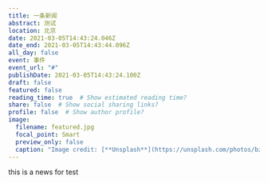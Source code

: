 ```yaml
---
title: 一条新闻
abstract: 测试
location: 北京
date: 2021-03-05T14:43:24.046Z
date_end: 2021-03-05T14:43:44.096Z
all_day: false
event: 事件
event_url: "#"
publishDate: 2021-03-05T14:43:24.100Z
draft: false
featured: false
reading_time: true  # Show estimated reading time?
share: false  # Show social sharing links?
profile: false  # Show author profile?
image:
  filename: featured.jpg
  focal_point: Smart
  preview_only: false
  caption: "Image credit: [**Unsplash**](https://unsplash.com/photos/bzdhc5b3Bxs)"
---
```

this is a news for test